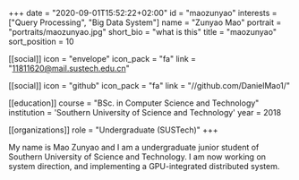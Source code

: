 +++ 
date = "2020-09-01T15:52:22+02:00" 
id = "maozunyao" 
interests = ["Query Processing", "Big Data System"] 
name = "Zunyao Mao" 
portrait = "portraits/maozunyao.jpg" 
short_bio = "what is this" 
title = "maozunyao" 
sort_position = 10

[[social]] 
    icon = "envelope" 
    icon_pack = "fa" 
    link = "11811620@mail.sustech.edu.cn"

[[social]] 
    icon = "github" 
    icon_pack = "fa" 
    link = "//github.com/DanielMao1/"



[[education]] 
    course = "BSc. in Computer Science and Technology" 
    institution = 'Southern University of Science and Technology' 
    year = 2018

[[organizations]] 
 role = "Undergraduate (SUSTech)"
+++

My name is Mao Zunyao and I am a undergraduate junior student of Southern University of Science and Technology. I am now working on system direction, and implementing a GPU-integrated distributed system.